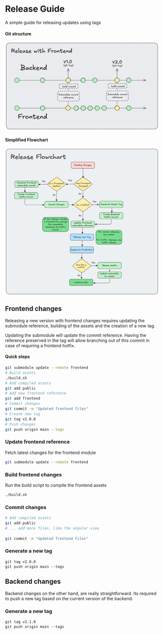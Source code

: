 # Release Guide

A simple guide for releasing updates using tags

#### Git structure

![release.png](images/release.png)

#### Simplified Flowchart

![flowchart.png](images/flowchart.png)

## Frontend changes

Releasing a new version with frontend changes requires updating the submodule reference, 
building of the assets and the creation of a new tag.

Updating the submodule will update the commit reference. Having the reference preserved in the tag
will allow branching out of this commit in case of requiring a frontend hotfix.

#### Quick steps

```bash
git submodule update --remote frontend
# Build assets
./build.sh
# Add compiled assets
git add public
# Add new frontend reference
git add frontend
# Commit changes
git commit -m "Updated frontend files"
# Create new tag
git tag v2.0.0
# Push changes
git push origin main --tags
```

### Update frontend reference

Fetch latest changes for the  frontend module

```bash
git submodule update --remote frontend
```

### Build frontend changes

Run the build script to compile the frontend assets
```bash
./build.sh
```

### Commit changes

```bash
# Add compiled assets
git add public
# ... add more files, like the angular view
 
git commit -m "Updated frontend files"
```

### Generate a new tag

```
git tag v2.0.0
git push origin main --tags
```

## Backend changes

Backend changes on the other hand, are really straightforward. Its required to push a 
new tag based on the current version of the backend.

### Generate a new tag

```
git tag v2.1.0
git push origin main --tags
```
